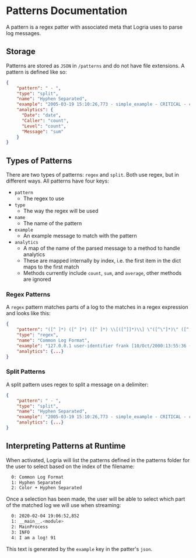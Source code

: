 # Patterns Documentation

A pattern is a regex patter with associated meta that Logria uses to parse log messages.

## Storage

Patterns are stored as `JSON` in `/patterns` and do not have file extensions. A pattern is defined like so:

```json
{
    "pattern": " - ",
    "type": "split",
    "name": "Hyphen Separated",
    "example": "2005-03-19 15:10:26,773 - simple_example - CRITICAL - critical message",
    "analytics": {
      "Date": "date",
      "Caller": "count",
      "Level": "count",
      "Message": "sum"
    }
}
```

## Types of Patterns

There are two types of patterns: `regex` and `split`. Both use regex, but in different ways. All patterns have four keys:

- `pattern`
  - The regex to use
- `type`
  - The way the regex will be used
- `name`
  - The name of the pattern
- `example`
  - An example message to match with the pattern
- `analytics`
  - A map of the name of the parsed message to a method to handle analytics
  - These are mapped internally by index, i.e. the first item in the dict maps to the first match
  - Methods currently include `count`, `sum`, and `average`, other methods are ignored

### Regex Patterns

A `regex` pattern matches parts of a log to the matches in a regex expression and looks like this:

```json
{
    "pattern": "([^ ]*) ([^ ]*) ([^ ]*) \\[([^]]*)\\] \"([^\"]*)\" ([^ ]*) ([^ ]*)",
    "type": "regex",
    "name": "Common Log Format",
    "example": "127.0.0.1 user-identifier frank [10/Oct/2000:13:55:36 -0700] \"GET /apache_pb.gif HTTP/1.0\" 200 2326",
    "analytics": {...}
}
```

### Split Patterns

A split pattern uses regex to split a message on a delimiter:

```json
{
    "pattern": " - ",
    "type": "split",
    "name": "Hyphen Separated",
    "example": "2005-03-19 15:10:26,773 - simple_example - CRITICAL - critical message",
    "analytics": {...}
}
```

## Interpreting Patterns at Runtime

When activated, Logria will list the patterns defined in the patterns folder for the user to select based on the index of the filename:

```zsh
  0: Common Log Format
  1: Hyphen Separated
  2: Color + Hyphen Separated
```

Once a selection has been made, the user will be able to select which part of the matched log we will use when streaming:

```zsh
  0: 2020-02-04 19:06:52,852
  1: __main__.<module>
  2: MainProcess
  3: INFO
  4: I am a log! 91
```

This text is generated by the `example` key in the patter's `json`.
